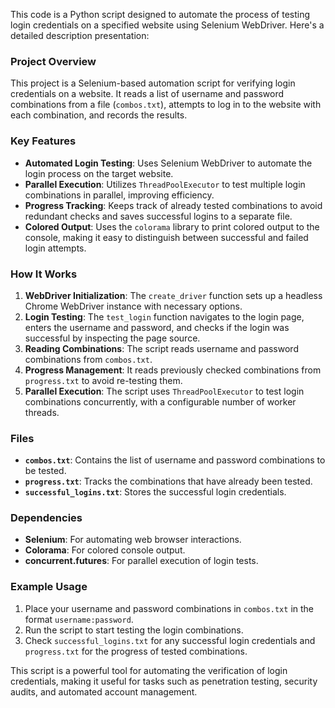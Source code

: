 This code is a Python script designed to automate the process of testing login credentials on a specified website using Selenium WebDriver. Here's a detailed description presentation:

### Project Overview
This project is a Selenium-based automation script for verifying login credentials on a website. It reads a list of username and password combinations from a file (`combos.txt`), attempts to log in to the website with each combination, and records the results.

### Key Features
- **Automated Login Testing**: Uses Selenium WebDriver to automate the login process on the target website.
- **Parallel Execution**: Utilizes `ThreadPoolExecutor` to test multiple login combinations in parallel, improving efficiency.
- **Progress Tracking**: Keeps track of already tested combinations to avoid redundant checks and saves successful logins to a separate file.
- **Colored Output**: Uses the `colorama` library to print colored output to the console, making it easy to distinguish between successful and failed login attempts.

### How It Works
1. **WebDriver Initialization**: The `create_driver` function sets up a headless Chrome WebDriver instance with necessary options.
2. **Login Testing**: The `test_login` function navigates to the login page, enters the username and password, and checks if the login was successful by inspecting the page source.
3. **Reading Combinations**: The script reads username and password combinations from `combos.txt`.
4. **Progress Management**: It reads previously checked combinations from `progress.txt` to avoid re-testing them.
5. **Parallel Execution**: The script uses `ThreadPoolExecutor` to test login combinations concurrently, with a configurable number of worker threads.

### Files
- **`combos.txt`**: Contains the list of username and password combinations to be tested.
- **`progress.txt`**: Tracks the combinations that have already been tested.
- **`successful_logins.txt`**: Stores the successful login credentials.

### Dependencies
- **Selenium**: For automating web browser interactions.
- **Colorama**: For colored console output.
- **concurrent.futures**: For parallel execution of login tests.

### Example Usage
1. Place your username and password combinations in `combos.txt` in the format `username:password`.
2. Run the script to start testing the login combinations.
3. Check `successful_logins.txt` for any successful login credentials and `progress.txt` for the progress of tested combinations.

This script is a powerful tool for automating the verification of login credentials, making it useful for tasks such as penetration testing, security audits, and automated account management.
